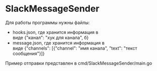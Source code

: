 # SlackMessageSender

Для работы программы нужны файлы:
- hooks.json, где хранится информация в  
виде {"канал": "хук для канала", б}
- message.json, где хранится информация в  
виде {"channels": [{"channel": "имя канала", "text": "текст сообщения"}]}  


Пример отправки представлен в cmd/SlackMessageSender/main.go

